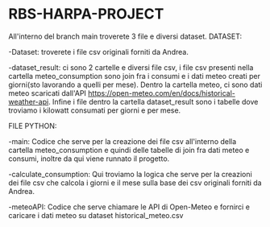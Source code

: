 # RBS-HARPA-PROJECT
All'interno del branch main troverete 3 file e diversi dataset.
DATASET:

-Dataset: troverete i file csv originali forniti da Andrea.

-dataset_result:  ci sono 2 cartelle e diversi file csv, i file csv presenti nella cartella meteo_consumption sono join fra i consumi e i dati meteo creati per giorni(sto lavorando a quelli per mese). 
Dentro la cartella meteo, ci sono dati meteo scaricati dall'API
https://open-meteo.com/en/docs/historical-weather-api. 
Infine i file dentro la cartella dataset_result sono i tabelle dove troviamo i kilowatt consumati per giorni e per mese.

FILE PYTHON:

-main: Codice che serve per la creazione dei file csv all'interno della cartella meteo_consumption e quindi delle tabelle di join fra dati meteo e consumi, inoltre da qui viene runnato il progetto.

-calculate_consumption: Qui troviamo la logica che serve per la creazioni dei file csv che calcola i giorni e il mese sulla base dei csv originali forniti da Andrea.

-meteoAPI: Codice che serve chiamare le API di Open-Meteo e fornirci e caricare i dati meteo su dataset historical_meteo.csv
